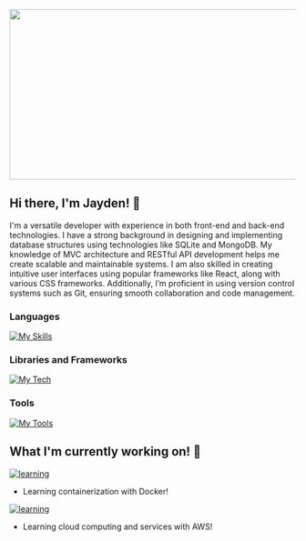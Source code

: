 <p align="center">
  <img src="name-full.gif" width="1000" height="300" />
<p/>

## Hi there, I'm Jayden! 👋

I'm a versatile developer with experience in both front-end and back-end technologies. I have a strong background in designing and implementing database structures using technologies like SQLite and MongoDB. 
My knowledge of MVC architecture and RESTful API development helps me create scalable and maintainable systems. I am also skilled in creating intuitive user interfaces using popular frameworks like React, along with various CSS frameworks. Additionally, I’m proficient in using version control systems such as Git, ensuring smooth collaboration and code management.

### Languages
[![My Skills](https://skillicons.dev/icons?i=js,ts,html,css,scss,java,python,c,cpp,cs)](https://skillicons.dev)

### Libraries and Frameworks
[![My Tech](https://skillicons.dev/icons?i=git,nodejs,express,react,sqlite,mongodb,electron,vite,tailwind,bootstrap)](https://skillicons.dev)

### Tools
[![My Tools](https://skillicons.dev/icons?i=vscode,visualstudio,postman,pycharm)](https://skillicons.dev)

## What I'm currently working on! 📔
[![learning](https://skillicons.dev/icons?i=docker)](https://skillicons.dev)
- Learning containerization with Docker!
  
[![learning](https://skillicons.dev/icons?i=aws)](https://skillicons.dev)
- Learning cloud computing and services with AWS!

<!--
**jayzk/jayzk** is a ✨ _special_ ✨ repository because its `README.md` (this file) appears on your GitHub profile.

Here are some ideas to get you started:

- 🔭 I’m currently working on ...
- 🌱 I’m currently learning ...
- 👯 I’m looking to collaborate on ...
- 🤔 I’m looking for help with ...
- 💬 Ask me about ...
- 📫 How to reach me: ...
- 😄 Pronouns: ...
- ⚡ Fun fact: ...
-->
